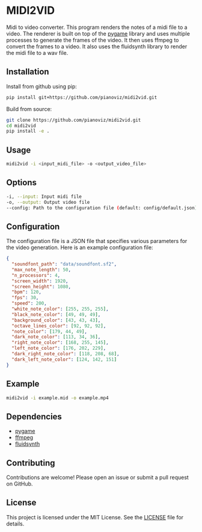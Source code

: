 # MIDI2VID

Midi to video converter. This program renders the notes of a midi file to a
video. The renderer is built on top of the [pygame](https://www.pygame.org/)
library and uses multiple processes to generate the frames of the video. It then
uses ffmpeg to convert the frames to a video. It also uses the fluidsynth
library to render the midi file to a wav file.

## Installation
Install from github using pip:
```bash
pip install git+https://github.com/pianoviz/midi2vid.git
```

Build from source:
```bash
git clone https://github.com/pianoviz/midi2vid.git
cd midi2vid
pip install -e .
```

## Usage
```bash
midi2vid -i <input_midi_file> -o <output_video_file>
```

## Options
```bash
-i, --input: Input midi file
-o, --output: Output video file
--config: Path to the configuration file (default: config/default.json)
```

## Configuration

The configuration file is a JSON file that specifies various parameters for the
video generation. Here is an example configuration file:

```json
{
  "soundfont_path": "data/soundfont.sf2",
  "max_note_length": 50,
  "n_processors": 4,
  "screen_width": 1920,
  "screen_height": 1080,
  "bpm": 120,
  "fps": 30,
  "speed": 200,
  "white_note_color": [255, 255, 255],
  "black_note_color": [49, 49, 49],
  "background_color": [43, 43, 43],
  "octave_lines_color": [92, 92, 92],
  "note_color": [179, 44, 49],
  "dark_note_color": [113, 34, 36],
  "right_note_color": [168, 255, 145],
  "left_note_color": [176, 202, 229],
  "dark_right_note_color": [118, 208, 68],
  "dark_left_note_color": [124, 142, 151]
}
```

## Example
```bash
midi2vid -i example.mid -o example.mp4
```

## Dependencies
- [pygame](https://www.pygame.org/)
- [ffmpeg](https://ffmpeg.org/)
- [fluidsynth]()

## Contributing

Contributions are welcome! Please open an issue or submit a pull request on
GitHub.

## License

This project is licensed under the MIT License. See the [LICENSE](LICENSE) file
for details.

